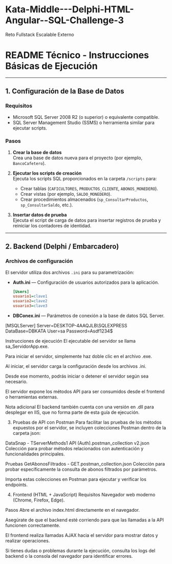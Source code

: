# Kata-Middle---Delphi-HTML-Angular--SQL-Challenge-3
Reto Fullstack Escalable Externo

# README Técnico - Instrucciones Básicas de Ejecución

---

## 1. Configuración de la Base de Datos

### Requisitos
- Microsoft SQL Server 2008 R2 (o superior) o equivalente compatible.
- SQL Server Management Studio (SSMS) o herramienta similar para ejecutar scripts.

### Pasos

1. **Crear la base de datos**  
   Crea una base de datos nueva para el proyecto (por ejemplo, `BancoCafetero`).

2. **Ejecutar los scripts de creación**  
   Ejecuta los scripts SQL proporcionados en la carpeta `/scripts` para:
   - Crear tablas (`CAFICULTORES`, `PRODUCTOS_CLIENTE`, `ABONOS_MONEDERO`).
   - Crear vistas (por ejemplo, `SALDO_MONEDERO`).
   - Crear procedimientos almacenados (`sp_ConsultarProductos`, `sp_ConsultarSaldo`, etc.).

3. **Insertar datos de prueba**  
   Ejecuta el script de carga de datos para insertar registros de prueba y reiniciar los contadores de identidad.

---

## 2. Backend (Delphi / Embarcadero)

### Archivos de configuración

El servidor utiliza dos archivos `.ini` para su parametrización:

- **Auth.ini** — Configuración de usuarios autorizados para la aplicación.

  ```ini
  [Users]
  usuario1=clave1
  usuario2=clave2
  usuario3=clave3

- **DBConex.ini** — Parámetros de conexión a la base de datos SQL Server.

[MSQLServer]
Server=DESKTOP-4AAQJLB\SQLEXPRESS
DataBase=DBKATA
User=sa
Password=Asdf1234$

Instrucciones de ejecución
El ejecutable del servidor se llama sa_ServidorApp.exe.

Para iniciar el servidor, simplemente haz doble clic en el archivo .exe.

Al iniciar, el servidor carga la configuración desde los archivos .ini.

Desde ese momento, podrás iniciar o detener el servidor según sea necesario.

El servidor expone los métodos API para ser consumidos desde el frontend o herramientas externas.

Nota adicional
El backend también cuenta con una versión en .dll para desplegar en IIS, que no forma parte de esta guía de ejecución.

3. Pruebas de API con Postman
Para facilitar las pruebas de los métodos expuestos por el servidor, se incluyen colecciones Postman dentro de la carpeta json:

DataSnap - TServerMethods1 API (Auth).postman_collection v2.json
Colección para probar métodos relacionados con autenticación y funcionalidades principales.

Pruebas GetAbonosFiltrados - GET.postman_collection.json
Colección para probar específicamente la consulta de abonos filtrados por parámetros.

Importa estas colecciones en Postman para ejecutar y verificar los endpoints.

4. Frontend (HTML + JavaScript)
Requisitos
Navegador web moderno (Chrome, Firefox, Edge).

Pasos
Abre el archivo index.html directamente en el navegador.

Asegúrate de que el backend esté corriendo para que las llamadas a la API funcionen correctamente.

El frontend realiza llamadas AJAX hacia el servidor para mostrar datos y realizar operaciones.

Si tienes dudas o problemas durante la ejecución, consulta los logs del backend o la consola del navegador para identificar errores.

